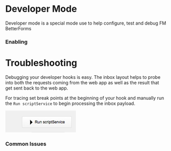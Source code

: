# Developer Mode

Developer mode is a special mode use to help configure, test and debug FM BetterForms

### Enabling

# Troubleshooting

Debugging your developer hooks is easy. The inbox layout helps to probe into both the requests coming from the web app as well as the result that get sent back to the web app.

For tracing set break points at the beginning of your hook and manually run the `Run scriptService`  to begin processing the inbox payload.

![](../.gitbook/assets/Screen-Shot-2017-07-17-at-9.56.05-AM.png)

### Common Issues



